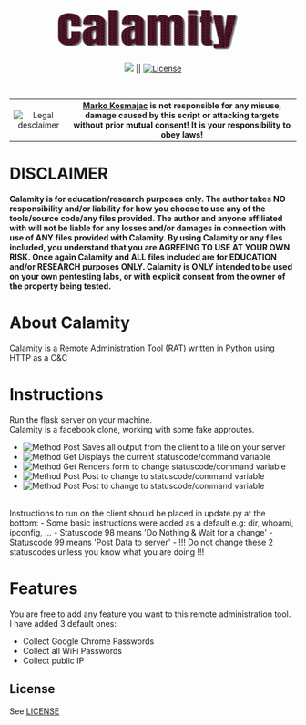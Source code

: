 <p align="center"><img src="https://github.com/MarkoKosmajac/Calamity/blob/main/images/calamity.gif" alt="Calamity" width="350" height="80" style="border-radius: 2px;"></p>

<p align="center">
<a href="#"><img src="https://img.shields.io/badge/Python-blue?label=Made%20With&style=flat-square%22%20alt=%22C#%20Language"></a> ||
<a href="#"><img src="https://img.shields.io/badge/License-MIT-brightgreen?&style=flat-square" alt="License"></a>
</p>
<br>

<table border="0" cellpadding="2" cellspacing="2" width="100%">
  <tr>
    <td align="center"><img title="Legal desclaimer" src="https://imgur.com/7OzJEBI.png"></td>
     <td align="center"> <b><a href="https://github.com/MarkoKosmajac/">Marko Kosmajac</a> is not responsible for any misuse, damage caused by this script or attacking targets without prior mutual consent! It is your responsibility to obey laws!</b>
    </td>
  </tr>
</table>

# DISCLAIMER
**Calamity is for education/research purposes only. The author takes NO responsibility and/or liability for how you choose to use any of the tools/source code/any files provided.
 The author and anyone affiliated with will not be liable for any losses and/or damages in connection with use of ANY files provided with Calamity.
 By using Calamity or any files included, you understand that you are AGREEING TO USE AT YOUR OWN RISK. Once again Calamity and ALL files included are for EDUCATION and/or RESEARCH purposes ONLY.
 Calamity is ONLY intended to be used on your own pentesting labs, or with explicit consent from the owner of the property being tested.** 


# About Calamity
Calamity is a Remote Administration Tool (RAT) written in Python using HTTP as a C&amp;C

# Instructions
Run the flask server on your machine.
<br>
Calamity is a facebook clone, working with some fake approutes.
 - <img src="https://img.shields.io/badge/POST-/facebook-lightblue?&style=flat-square" alt="Method Post"> Saves all output from the client to a file on your server
 - <img src="https://img.shields.io/badge/GET-/facebookfriends-red?&style=flat-square" alt="Method Get"> Displays the current statuscode/command variable
 - <img src="https://img.shields.io/badge/GET-/changeFacebookFriends-red?&style=flat-square" alt="Method Get"> Renders form to change statuscode/command variable
 - <img src="https://img.shields.io/badge/POST-/FacebookAddStatusFriend-lightblue?&style=flat-square" alt="Method Post"> Post to change to statuscode/command variable
 - <img src="https://img.shields.io/badge/POST-/FacebookAddStatus-lightblue?&style=flat-square" alt="Method Post"> Post to change to statuscode/command variable
<br>
Instructions to run on the client should be placed in update.py at the bottom:
 - Some basic instructions were added as a default e.g: dir, whoami, ipconfig, ...
 - Statuscode 98 means 'Do Nothing & Wait for a change'
 - Statuscode 99 means 'Post Data to server'
 - !!! Do not change these 2 statuscodes unless you know what you are doing !!!

# Features
You are free to add any feature you want to this remote administration tool.
<br>
I have added 3 default ones:
 - Collect Google Chrome Passwords
 - Collect all WiFi Passwords
 - Collect public IP

## License

See [LICENSE](/LICENSE)
